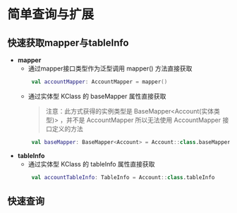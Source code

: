 # 简单查询与扩展

## 快速获取mapper与tableInfo
- **mapper**
  - 通过mapper接口类型作为泛型调用 mapper() 方法直接获取
    ````kotlin
     val accountMapper: AccountMapper = mapper()
    ````
  - 通过实体型 KClass 的 baseMapper 属性直接获取
    >注意：此方式获得的实例类型是 BaseMapper<Account(实体类型)>
    ，并不是 AccountMapper 所以无法使用 AccountMapper 接口定义的方法
     ````kotlin
      val baseMapper: BaseMapper<Account> = Account::class.baseMapper
     ````
- **tableInfo**
  - 通过实体型 KClass 的 tableInfo 属性直接获取
    ````kotlin
     val accountTableInfo: TableInfo = Account::class.tableInfo
    ````
## 快速查询
